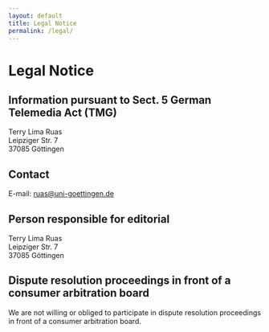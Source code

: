 ```yaml
---
layout: default
title: Legal Notice
permalink: /legal/
---
```


# Legal Notice

## Information pursuant to Sect. 5 German Telemedia Act (TMG)

Terry Lima Ruas<br />
Leipziger Str. 7<br />
37085 Göttingen

## Contact

E-mail: ruas@uni-goettingen.de

## Person responsible for editorial

Terry Lima Ruas<br />
Leipziger Str. 7<br />
37085 Göttingen


## Dispute resolution proceedings in front of a consumer arbitration board

We are not willing or obliged to participate in dispute resolution proceedings in front of a consumer arbitration board.
